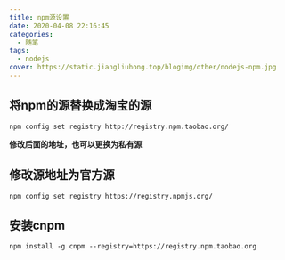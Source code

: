 ```yaml
---
title: npm源设置
date: 2020-04-08 22:16:45
categories:
  - 随笔
tags: 
  - nodejs
cover: https://static.jiangliuhong.top/blogimg/other/nodejs-npm.jpg
---
```


## 将npm的源替换成淘宝的源

```
npm config set registry http://registry.npm.taobao.org/
```
**修改后面的地址，也可以更换为私有源**

## 修改源地址为官方源

```
npm config set registry https://registry.npmjs.org/
```

## 安装cnpm

```
npm install -g cnpm --registry=https://registry.npm.taobao.org
```